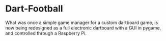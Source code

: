 # Dart-Football
What was once a simple game manager for a custom dartboard game, is now being redesigned as a full electronic dartboard with a GUI in pygame, and controlled through a Raspberry Pi.
